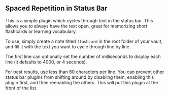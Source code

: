 ## Spaced Repetition in Status Bar

This is a simple plugin which cycles through text in the status bar. This allows you to always have the text open, great for memorizing short flashcards or learning vocabulary.

To use, simply create a note titled `flashcard` in the root folder of your vault, and fill it with the text you want to cycle through line by line. 



The first line can optionally set the number of milliseconds to display each line (it defaults to 4000, or 4 seconds). 

For best results, use less than 60 characters per line. You can prevent other status bar plugins from shifting around by disabling them, enabling this plugin first, and then reenabling the others. This will put this plugin at the front of the list.

